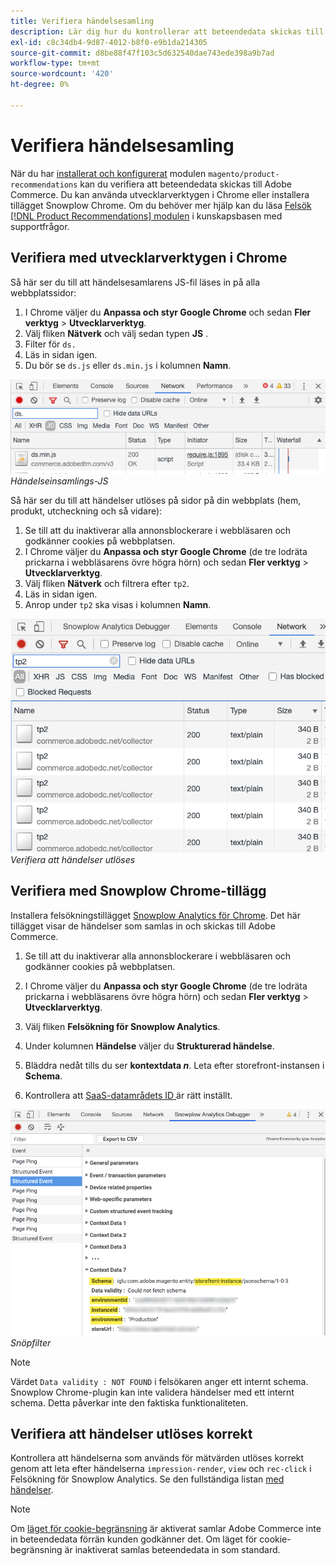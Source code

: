 ```yaml
---
title: Verifiera händelsesamling
description: Lär dig hur du kontrollerar att beteendedata skickas till Adobe Commerce.
exl-id: c8c34db4-9d87-4012-b8f0-e9b1da214305
source-git-commit: d8be88f47f103c5d632540dae743ede398a9b7ad
workflow-type: tm+mt
source-wordcount: '420'
ht-degree: 0%

---
```


# Verifiera händelsesamling

När du har [installerat och konfigurerat](install-configure.md) modulen `magento/product-recommendations` kan du verifiera att beteendedata skickas till Adobe Commerce. Du kan använda utvecklarverktygen i Chrome eller installera tillägget Snowplow Chrome. Om du behöver mer hjälp kan du läsa [Felsök [!DNL Product Recommendations] modulen](https://experienceleague.adobe.com/docs/commerce-knowledge-base/kb/troubleshooting/miscellaneous/troubleshoot-product-recommendations-module-in-magento-commerce.html) i kunskapsbasen med supportfrågor.

## Verifiera med utvecklarverktygen i Chrome

Så här ser du till att händelsesamlarens JS-fil läses in på alla webbplatssidor:

1. I Chrome väljer du **Anpassa och styr Google Chrome** och sedan **Fler verktyg** > **Utvecklarverktyg**.
1. Välj fliken **Nätverk** och välj sedan typen **JS** .
1. Filter för `ds.`
1. Läs in sidan igen.
1. Du bör se `ds.js` eller `ds.min.js` i kolumnen **Namn**.

![Händelseinsamlings-JS](assets/filter-ds.png)
_Händelseinsamlings-JS_

Så här ser du till att händelser utlöses på sidor på din webbplats (hem, produkt, utcheckning och så vidare):

1. Se till att du inaktiverar alla annonsblockerare i webbläsaren och godkänner cookies på webbplatsen.
1. I Chrome väljer du **Anpassa och styr Google Chrome** (de tre lodräta prickarna i webbläsarens övre högra hörn) och sedan **Fler verktyg** > **Utvecklarverktyg**.
1. Välj fliken **Nätverk** och filtrera efter `tp2`.
1. Läs in sidan igen.
1. Anrop under `tp2` ska visas i kolumnen **Namn**.

![Startar händelser](assets/filter-tp2.png)
_Verifiera att händelser utlöses_

## Verifiera med Snowplow Chrome-tillägg

Installera felsökningstillägget [Snowplow Analytics för Chrome](https://chrome.google.com/webstore/detail/snowplow-analytics-debugg/jbnlcgeengmijcghameodeaenefieedm). Det här tillägget visar de händelser som samlas in och skickas till Adobe Commerce.

1. Se till att du inaktiverar alla annonsblockerare i webbläsaren och godkänner cookies på webbplatsen.

1. I Chrome väljer du **Anpassa och styr Google Chrome** (de tre lodräta prickarna i webbläsarens övre högra hörn) och sedan **Fler verktyg** > **Utvecklarverktyg**.

1. Välj fliken **Felsökning för Snowplow Analytics**.

1. Under kolumnen **Händelse** väljer du **Strukturerad händelse**.

1. Bläddra nedåt tills du ser **kontextdata _n_**. Leta efter storefront-instansen i **Schema**.

1. Kontrollera att [SaaS-datamrådets ID ](https://experienceleague.adobe.com/docs/commerce-admin/config/services/saas.html) är rätt inställt.

![Snöpfilter](assets/snowplow-filter.png)
_Snöpfilter_

>[!NOTE]
>
> Värdet `Data validity : NOT FOUND` i felsökaren anger ett internt schema. Snowplow Chrome-plugin kan inte validera händelser med ett internt schema. Detta påverkar inte den faktiska funktionaliteten.

## Verifiera att händelser utlöses korrekt

Kontrollera att händelserna som används för mätvärden utlöses korrekt genom att leta efter händelserna `impression-render`, `view` och `rec-click` i Felsökning för Snowplow Analytics. Se den fullständiga listan [med händelser](https://experienceleague.adobe.com/docs/commerce-merchant-services/product-recommendations/developer/events.html).

>[!NOTE]
>
> Om [läget för cookie-begränsning](https://experienceleague.adobe.com/docs/commerce-admin/start/compliance/privacy/compliance-cookie-law.html) är aktiverat samlar Adobe Commerce inte in beteendedata förrän kunden godkänner det. Om läget för cookie-begränsning är inaktiverat samlas beteendedata in som standard.

